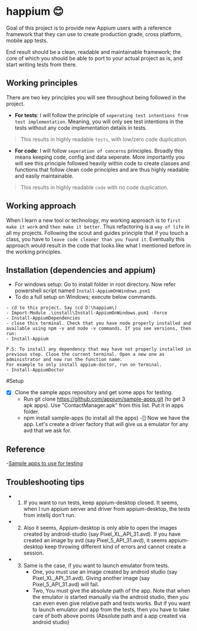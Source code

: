 # happium 😊
Goal of this project is to provide new Appium users with a reference framework that they can use to create production grade,
cross platform, mobile app tests.

End result should be a clean, readable and maintainable framework; the core of which you should be able to port to your actual project as is, and start writing tests from there. 

## Working principles
There are two key principles you will see throughout being followed in the project. 
- **For tests**: I will follow the principle of `seperating test intentions from test implementation`. Meaning, you will only see test intentions in the tests without any code implementation details in tests. 
> This results in highly readable `tests`, with low/zero code duplication. 
- **For code**: I will follow `seperation of concerns` principles. Broadly this means keeping code, config and data seperate. More importantly you will see this principle followed heavily within code to create classes and functions that follow clean code principles and are thus highly readable and easily maintainable.
> This results in highly readable `code` with no code duplication.

## Working approach
When I learn a new tool or technology, my working approach is to `first make it work` and `then make it better`. Thus refactoring is a `way of life` in all my projects. Following the scout and guides principle that if you touch a class, you have to `leave code cleaner than you found it`. Eventually this approach would result in the code that looks like what I mentioned before in the working principles.   

## Installation (dependencies and appium)
- For windows setup: Go to install folder in root directory. Now refer powershell script named `Install-AppiumOnWindows.psm1`
- To do a full setup on Windows; execute below commands.

```
- cd to this project. Say (cd D:\happium\)
- Import-Module .\install\Install-AppiumOnWindows.psm1 -Force
- Install-AppiumDependencies
- close this terminal. Check that you have node properly installed and available using npm -v and node -v commands. If you see versions, then run:
- Install-Appium 

P.S: To install any dependency that may have not properly installed in previous step. Close the current terminal. Open a new one as administrator and now run the function name. 
For example to only install appium-doctor, run on terminal.
- Install-AppiumDoctor
```
#Setup
-[X] Clone the sample apps repository and get some apps for testing.
    - Run git clone https://github.com/appium/sample-apps.git (to get 3 apk apps). Use "ContactManager.apk" from this list. Put it in apps folder.
    - npm install sample-apps (to install all the apps)
-[] Now we have the app. Let's create a driver factory that will give us a emulator for any avd that we ask for. 

## Reference
-[Sample apps to use for testing](https://github.com/appium/sample-apps)

## Troubleshooting tips
- 1) If you want to run tests, keep appium-desktop closed. It seems, when I run appium server and driver from appium-desktop,
the tests from intellij don't run. 
- 2) Also it seems, Appium-desktop is only able to open the images created by android-studio (say Pixel_XL_API_31.avd). 
     If you have created an image by avd (say Pixel_5_API_31.avd), it seems appium-desktop keep throwing different kind of errors and cannot create a session. 
- 3) Same is the case, if you want to launch emulator from tests. 
      - One, you must use an image created by android studio (say Pixel_XL_API_31.avd). Giving another image (say Pixel_5_API_31.avd) will fail. 
      - Two, You must give the absolute path of the app. Note that when the emulator is started manually via the android studio, then you can even even give relative path and tests works. 
        But if you want to launch emulator and app from the tests, then you have to take care of both above points (Absolute path and a app created via android studio)